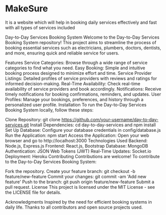 # MakeSure
 It is a website which will help in booking daily services effectively and fast with all types of services included

Day-to-Day Services Booking System
Welcome to the Day-to-Day Services Booking System repository! This project aims to streamline the process of booking essential services such as electricians, plumbers, doctors, dentists, and more, ensuring quick and reliable service for users.

Features
Service Categories: Browse through a wide range of service categories to find what you need.
Easy Booking: Simple and intuitive booking process designed to minimize effort and time.
Service Provider Listings: Detailed profiles of service providers with reviews and ratings for informed decision-making.
Real-Time Availability: Check real-time availability of service providers and book accordingly.
Notifications: Receive timely notifications for booking confirmations, reminders, and updates.
User Profiles: Manage your bookings, preferences, and history through a personalized user profile.
Installation
To run the Day-to-Day Services Booking System locally, follow these steps:

Clone Repository: git clone https://github.com/your-username/day-to-day-services.git
Install Dependencies: cd day-to-day-services and npm install
Set Up Database: Configure your database credentials in config/database.js
Run the Application: npm start
Access the Application: Open your web browser and go to http://localhost:3000
Technologies Used
Backend: Node.js, Express.js
Frontend: React.js, Bootstrap
Database: MongoDB
Authentication: JSON Web Tokens (JWT)
Real-Time Updates: Socket.io
Deployment: Heroku
Contributing
Contributions are welcome! To contribute to the Day-to-Day Services Booking System:

Fork the repository.
Create your feature branch: git checkout -b feature/new-feature
Commit your changes: git commit -am 'Add new feature'
Push to the branch: git push origin feature/new-feature
Submit a pull request.
License
This project is licensed under the MIT License - see the LICENSE file for details.

Acknowledgments
Inspired by the need for efficient booking systems in daily life.
Thanks to all contributors and open source projects used.
